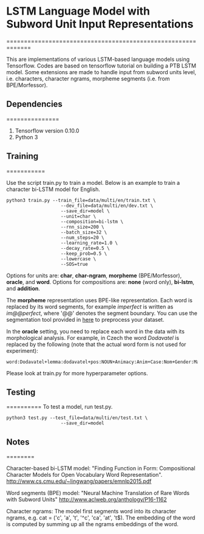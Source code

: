 # LSTM Language Model with Subword Unit Input Representations
=============================================================

This are implementations of various LSTM-based language models using Tensorflow. 
Codes are based on tensorflow tutorial on building a PTB LSTM model. 
Some extensions are made to handle input from subword units level, i.e. characters, character ngrams, morpheme segments 
(i.e. from BPE/Morfessor).

## Dependencies
===============
1. Tensorflow version 0.10.0
2. Python 3

## Training
===========

Use the script train.py to train a model. Below is an example to train a character bi-LSTM model for English.
```
python3 train.py --train_file=data/multi/en/train.txt \
					--dev_file=data/multi/en/dev.txt \
					--save_dir=model \
					--unit=char \
					--composition=bi-lstm \
					--rnn_size=200 \
					--batch_size=32 \
					--num_steps=20 \
					--learning_rate=1.0 \
					--decay_rate=0.5 \
					--keep_prob=0.5 \
					--lowercase \
					--SOS=true
```
Options for units are: **char**, **char-ngram**, **morpheme** (BPE/Morfessor), **oracle**, and **word**.
Options for compositions are: **none** (word only), **bi-lstm**, and **addition**.

The **morpheme** representation uses BPE-like representation. Each word is replaced by its word segments, for example *imperfect* is written as *im@@perfect*, where '@@' denotes the segment boundary. You can use the segmentation tool provided in [here](http://www.aclweb.org/anthology/P16-1162) to preprocess your dataset.

In the **oracle** setting, you need to replace each word in the data with its morphological analysis. For example, in Czech the word *Dodavatel* is replaced by the following (note that the actual word form is not used for experiment):
```
word:Dodavatel+lemma:dodavatel+pos:NOUN+Animacy:Anim+Case:Nom+Gender:Masc+Negative:Pos+Number:Sing
```
Please look at train.py for more hyperparameter options.

## Testing
==========
To test a model, run test.py.
```
python3 test.py --test_file=data/multi/en/test.txt \
					--save_dir=model
```

## Notes
========

Character-based bi-LSTM model:
"Finding Function in Form: Compositional Character Models for Open Vocabulary Word Representation".
http://www.cs.cmu.edu/~lingwang/papers/emnlp2015.pdf

Word segments (BPE) model:
"Neural Machine Translation of Rare Words with Subword Units" 
http://www.aclweb.org/anthology/P16-1162

Character ngrams:
The model first segments word into its character ngrams, e.g. cat = ('c', 'a', 't', '^c', 'ca', 'at', 't$). The embedding of the word is computed by summing up all the ngrams embeddings of the word.



